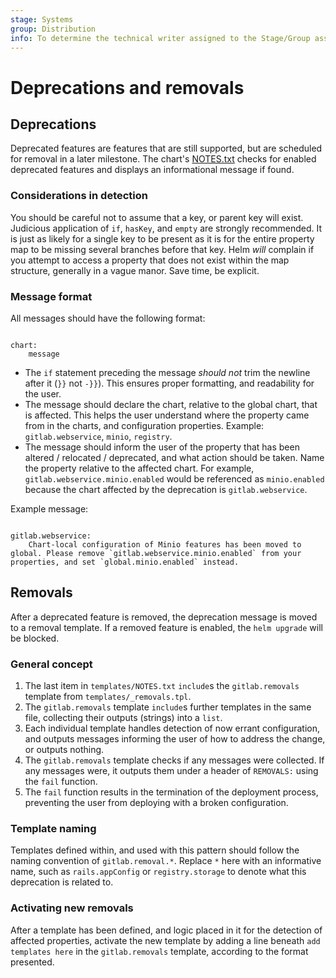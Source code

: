 ```yaml
---
stage: Systems
group: Distribution
info: To determine the technical writer assigned to the Stage/Group associated with this page, see https://handbook.gitlab.com/handbook/product/ux/technical-writing/#assignments
---
```


# Deprecations and removals

## Deprecations

Deprecated features are features that are still supported, but are scheduled for removal in a later
milestone. The chart's [NOTES.txt](https://helm.sh/docs/chart_template_guide/notes_files/) checks
for enabled deprecated features and displays an informational message if found.

### Considerations in detection

You should be careful not to assume that a key, or parent key will exist. Judicious application of
`if`, `hasKey`, and `empty` are strongly recommended. It is just as likely for a single key to be present as
it is for the entire property map to be missing several branches before that key. Helm _will_ complain if you
attempt to access a property that does not exist within the map structure, generally in a vague manor. Save
time, be explicit.

### Message format

All messages should have the following format:

```plaintext

chart:
    message
```

- The `if` statement preceding the message _should not_ trim the newline after it (`}}` not `-}}`).
  This ensures proper formatting, and readability for the user.
- The message should declare the chart, relative to the global chart, that is affected. This helps
  the user understand where the property came from in the charts, and configuration properties.
  Example: `gitlab.webservice`, `minio`, `registry`.
- The message should inform the user of the property that has been altered / relocated / deprecated,
  and what action should be taken. Name the property relative to the affected chart. For example,
  `gitlab.webservice.minio.enabled` would be referenced as `minio.enabled` because the chart
  affected by the deprecation is `gitlab.webservice`.

Example message:

```plaintext

gitlab.webservice:
    Chart-local configuration of Minio features has been moved to global. Please remove `gitlab.webservice.minio.enabled` from your properties, and set `global.minio.enabled` instead.
```

## Removals

After a deprecated feature is removed, the deprecation message is moved to a removal template. If a
removed feature is enabled, the `helm upgrade` will be blocked.

### General concept

1. The last item in `templates/NOTES.txt` `include`s the `gitlab.removals` template from `templates/_removals.tpl`.
1. The `gitlab.removals` template `include`s further templates in the same file, collecting their outputs (strings)
   into a `list`.
1. Each individual template handles detection of now errant configuration, and outputs messages informing the user of
   how to address the change, or outputs nothing.
1. The `gitlab.removals` template checks if any messages were collected. If any messages were, it outputs them under
   a header of `REMOVALS:` using the `fail` function.
1. The `fail` function results in the termination of the deployment process, preventing the user from deploying with
   a broken configuration.

### Template naming

Templates defined within, and used with this pattern should follow the naming convention of `gitlab.removal.*`.
Replace `*` here with an informative name, such as `rails.appConfig` or `registry.storage` to denote what this
deprecation is related to.

### Activating new removals

After a template has been defined, and logic placed in it for the detection of affected properties, activate the new template by adding a line beneath `add templates here` in the `gitlab.removals` template,
according to the format presented.
